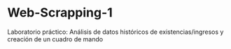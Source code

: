 # Web-Scrapping-1
Laboratorio práctico: Análisis de datos históricos de existencias/ingresos y creación de un cuadro de mando
